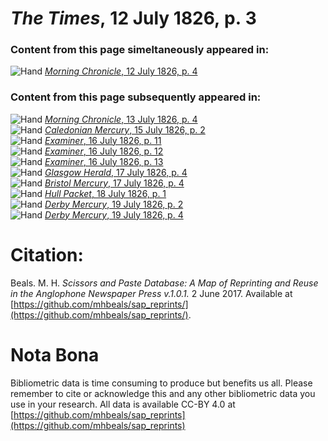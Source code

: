 # *The Times*, 12 July 1826, p. 3  
  
### Content from this page simeltaneously appeared in:  
![Hand](http://scissorsandpaste.net/wp-content/uploads/2017/06/smallhandpointer.png) [*Morning Chronicle*, 12 July 1826, p. 4](https://mhbeals.github.io/sap_html/Morning-Chronicle/Morning-Chronicle-12-July-1826-p-4)  
  
### Content from this page subsequently appeared in:  
![Hand](http://scissorsandpaste.net/wp-content/uploads/2017/06/smallhandpointer.png) [*Morning Chronicle*, 13 July 1826, p. 4](https://mhbeals.github.io/sap_html/Morning-Chronicle/Morning-Chronicle-13-July-1826-p-4)  
![Hand](http://scissorsandpaste.net/wp-content/uploads/2017/06/smallhandpointer.png) [*Caledonian Mercury*, 15 July 1826, p. 2](https://mhbeals.github.io/sap_html/Caledonian-Mercury/Caledonian-Mercury-15-July-1826-p-2)  
![Hand](http://scissorsandpaste.net/wp-content/uploads/2017/06/smallhandpointer.png) [*Examiner*, 16 July 1826, p. 11](https://mhbeals.github.io/sap_html/Examiner/Examiner-16-July-1826-p-11)  
![Hand](http://scissorsandpaste.net/wp-content/uploads/2017/06/smallhandpointer.png) [*Examiner*, 16 July 1826, p. 12](https://mhbeals.github.io/sap_html/Examiner/Examiner-16-July-1826-p-12)  
![Hand](http://scissorsandpaste.net/wp-content/uploads/2017/06/smallhandpointer.png) [*Examiner*, 16 July 1826, p. 13](https://mhbeals.github.io/sap_html/Examiner/Examiner-16-July-1826-p-13)  
![Hand](http://scissorsandpaste.net/wp-content/uploads/2017/06/smallhandpointer.png) [*Glasgow Herald*, 17 July 1826, p. 4](https://mhbeals.github.io/sap_html/Glasgow-Herald/Glasgow-Herald-17-July-1826-p-4)  
![Hand](http://scissorsandpaste.net/wp-content/uploads/2017/06/smallhandpointer.png) [*Bristol Mercury*, 17 July 1826, p. 4](https://mhbeals.github.io/sap_html/Bristol-Mercury/Bristol-Mercury-17-July-1826-p-4)  
![Hand](http://scissorsandpaste.net/wp-content/uploads/2017/06/smallhandpointer.png) [*Hull Packet*, 18 July 1826, p. 1](https://mhbeals.github.io/sap_html/Hull-Packet/Hull-Packet-18-July-1826-p-1)  
![Hand](http://scissorsandpaste.net/wp-content/uploads/2017/06/smallhandpointer.png) [*Derby Mercury*, 19 July 1826, p. 2](https://mhbeals.github.io/sap_html/Derby-Mercury/Derby-Mercury-19-July-1826-p-2)  
![Hand](http://scissorsandpaste.net/wp-content/uploads/2017/06/smallhandpointer.png) [*Derby Mercury*, 19 July 1826, p. 4](https://mhbeals.github.io/sap_html/Derby-Mercury/Derby-Mercury-19-July-1826-p-4)  


# Citation: 

Beals. M. H. *Scissors and Paste Database: A Map of Reprinting and Reuse in the Anglophone Newspaper Press v.1.0.1.* 2 June 2017. Available at [https://github.com/mhbeals/sap_reprints/](https://github.com/mhbeals/sap_reprints/). 

# Nota Bona

Bibliometric data is time consuming to produce but benefits us all. Please remember to cite or acknowledge this and any other bibliometric data you use in your research. All data is available CC-BY 4.0 at [https://github.com/mhbeals/sap_reprints](https://github.com/mhbeals/sap_reprints)